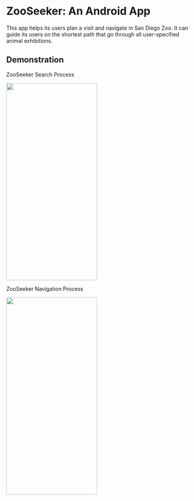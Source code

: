 # ZooSeeker: An Android App
This app helps its users plan a visit and navigate in San Diego Zoo. It can guide its users on the shortest path that go through all user-specified animal exhibitions.

## Demonstration
ZooSeeker Search Process

<img src="https://user-images.githubusercontent.com/42275000/193414329-d28d9565-03cc-4afe-a0fb-3f970795b4ae.gif" width="240" height="521"/>

ZooSeeker Navigation Process

<img src="https://user-images.githubusercontent.com/42275000/193414339-19d1203f-4341-4fc3-b841-c267cfc72c5b.gif" width="240" height="521"/>

